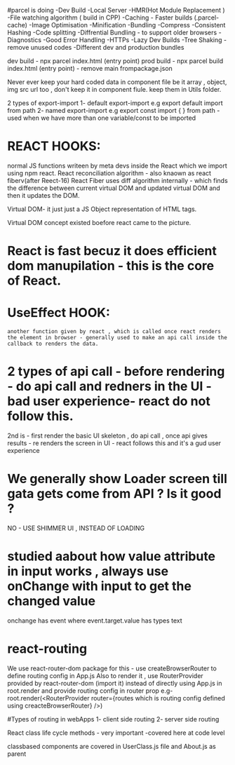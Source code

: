 



#parcel is  doing
-Dev Build
-Local Server
-HMR(Hot Module Replacement )
-File watching algorithm ( build in CPP)
-Caching - Faster builds (.parcel-cache)
-Image Optimisation
-Minification
-Bundling
-Compress
-Consistent Hashing
-Code splitting
-Diffrential Bundling  - to support older browsers
-Diagnostics 
-Good Error Handling
-HTTPs
-Lazy Dev Builds
-Tree Shaking - remove unused codes
-Different dev and production bundles


dev build - npx parcel index.html (entry point)
prod build - npx parcel build index.html (entry point) - remove main frompackage.json


<!-- parcel is a beast -->

Never ever keep your hard coded data in component file be it array , object, img src url too , don't keep it in component fiule.
keep them in Utils folder.



2 types of export-import
1- default export-import  e.g export default <name of variable>  import <variable> from path
2- named export-import  e.g export const <variable>    import { <variable> } from path - used when we have more than one variable/const to be imported



#   REACT HOOKS:
normal JS functions writeen by meta devs inside the React which we import using npm react.
React reconciliation algorithm - also knaown as react fiberv(after Reect-16)
 React Fiber uses diff algorithm internally - which finds the difference between current virtual DOM and updated virtual DOM and then it updates the DOM.


 Virtual DOM-  it just just a JS Object representation of HTML tags.

 Virtual DOM concept existed boefore react came to the picture.

# React is fast becuz it does efficient dom manupilation - this is the core of React.


# UseEffect HOOK:
    another function given by react , which is called once react renders the element in browser - generally used to make an api call inside the callback to renders the data.

# 2 types of api call - before rendering - do api call and redners in the UI - bad user experience- react do not follow this.

2nd is - first render the basic UI skeleton , do api call , once api gives results - re renders the screen in UI - react follows this and it's a gud user experience



# We generally show Loader screen till gata gets come from API ? Is it good ?

NO - USE SHIMMER UI , INSTEAD OF LOADING

# studied aabout how value attribute in input works , always use onChange with input to get the changed value

onchange has event where event.target.value has  types text


# react-routing
We use react-router-dom package for this - use createBrowserRouter to define routing config in App.js
Also to render it , use RouterProvider provided by react-router-dom (import it) instead of directly using App.js in root.render and provide routing config in router prop
e.g- root.render(<RouterProvider router={routes which is routing config defined using creacteBrowserRouter} />)   

#Types of routing in webApps
1- client side routing
2- server side routing 

React class life cycle methods - very important -covered here at code level

classbased components are covered in UserClass.js file and About.js as parent